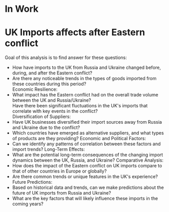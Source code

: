 # In Work

# UK Imports affects after Eastern conflict


Goal of this analysis is to find answer for these questions:

* How have imports to the UK from Russia and Ukraine changed before, during, and after the Eastern conflict? 
* Are there any noticeable trends in the types of goods imported from these countries during this period?    
Economic Resilience:
* What impact has the Eastern conflict had on the overall trade volume between the UK and Russia/Ukraine?    
Have there been significant fluctuations in the UK's imports that correlate with key events in the conflict?   
Diversification of Suppliers:
* Have UK businesses diversified their import sources away from Russia and Ukraine due to the conflict?
* Which countries have emerged as alternative suppliers, and what types of products are they providing?
Economic and Political Factors:
* Can we identify any patterns of correlation between these factors and import trends?
Long-Term Effects:
* What are the potential long-term consequences of the changing import dynamics between the UK, Russia, and Ukraine?
Comparative Analysis:
* How does the impact of the Eastern conflict on UK imports compare to that of other countries in Europe or globally?
* Are there common trends or unique features in the UK's experience?
Future Predictions:
* Based on historical data and trends, can we make predictions about the future of UK imports from Russia and Ukraine?
* What are the key factors that will likely influence these imports in the coming years?
